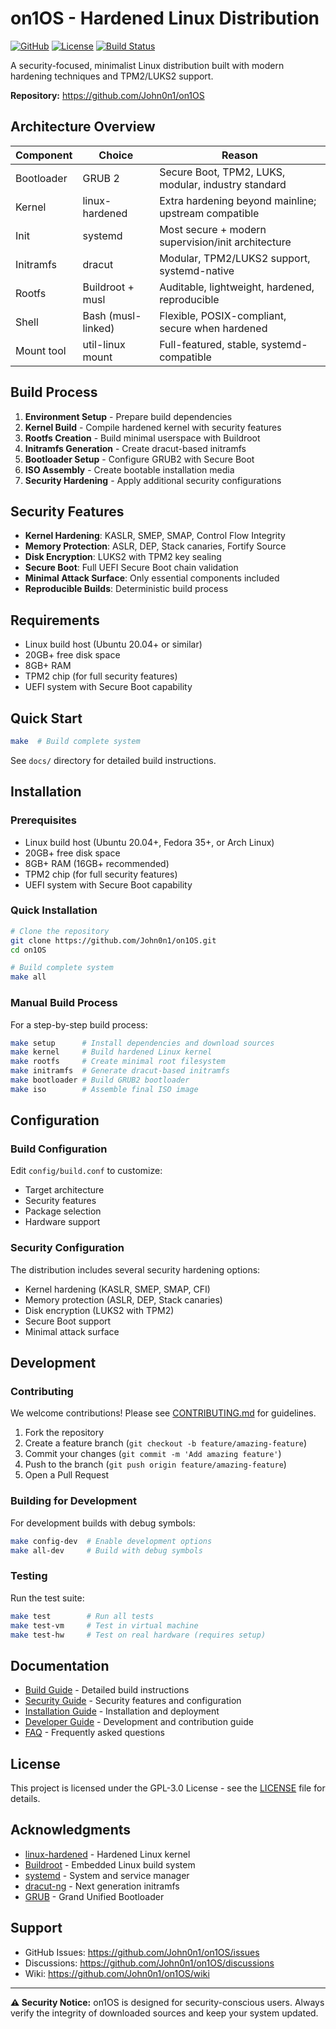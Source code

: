 # on1OS - Hardened Linux Distribution

[![GitHub](https://img.shields.io/badge/GitHub-on1OS-blue?logo=github)](https://github.com/John0n1/on1OS)
[![License](https://img.shields.io/badge/License-GPL--3.0-blue.svg)](LICENSE)
[![Build Status](https://img.shields.io/badge/Build-Passing-green.svg)](https://github.com/John0n1/on1OS/actions)

A security-focused, minimalist Linux distribution built with modern hardening techniques and TPM2/LUKS2 support.

**Repository:** https://github.com/John0n1/on1OS

## Architecture Overview

| Component | Choice | Reason |
|-----------|--------|---------|
| Bootloader | GRUB 2 | Secure Boot, TPM2, LUKS, modular, industry standard |
| Kernel | linux-hardened | Extra hardening beyond mainline; upstream compatible |
| Init | systemd | Most secure + modern supervision/init architecture |
| Initramfs | dracut | Modular, TPM2/LUKS2 support, systemd-native |
| Rootfs | Buildroot + musl | Auditable, lightweight, hardened, reproducible |
| Shell | Bash (musl-linked) | Flexible, POSIX-compliant, secure when hardened |
| Mount tool | util-linux mount | Full-featured, stable, systemd-compatible |

## Build Process

1. **Environment Setup** - Prepare build dependencies
2. **Kernel Build** - Compile hardened kernel with security features
3. **Rootfs Creation** - Build minimal userspace with Buildroot
4. **Initramfs Generation** - Create dracut-based initramfs
5. **Bootloader Setup** - Configure GRUB2 with Secure Boot
6. **ISO Assembly** - Create bootable installation media
7. **Security Hardening** - Apply additional security configurations

## Security Features

- **Kernel Hardening**: KASLR, SMEP, SMAP, Control Flow Integrity
- **Memory Protection**: ASLR, DEP, Stack canaries, Fortify Source
- **Disk Encryption**: LUKS2 with TPM2 key sealing
- **Secure Boot**: Full UEFI Secure Boot chain validation
- **Minimal Attack Surface**: Only essential components included
- **Reproducible Builds**: Deterministic build process

## Requirements

- Linux build host (Ubuntu 20.04+ or similar)
- 20GB+ free disk space
- 8GB+ RAM
- TPM2 chip (for full security features)
- UEFI system with Secure Boot capability

## Quick Start

```bash
make  # Build complete system
```

See `docs/` directory for detailed build instructions.

## Installation

### Prerequisites

- Linux build host (Ubuntu 20.04+, Fedora 35+, or Arch Linux)
- 20GB+ free disk space
- 8GB+ RAM (16GB+ recommended)
- TPM2 chip (for full security features)
- UEFI system with Secure Boot capability

### Quick Installation

```bash
# Clone the repository
git clone https://github.com/John0n1/on1OS.git
cd on1OS

# Build complete system
make all

```

### Manual Build Process

For a step-by-step build process:

```bash
make setup      # Install dependencies and download sources
make kernel     # Build hardened Linux kernel
make rootfs     # Create minimal root filesystem
make initramfs  # Generate dracut-based initramfs
make bootloader # Build GRUB2 bootloader
make iso        # Assemble final ISO image
```

## Configuration

### Build Configuration

Edit `config/build.conf` to customize:
- Target architecture
- Security features
- Package selection
- Hardware support

### Security Configuration

The distribution includes several security hardening options:
- Kernel hardening (KASLR, SMEP, SMAP, CFI)
- Memory protection (ASLR, DEP, Stack canaries)
- Disk encryption (LUKS2 with TPM2)
- Secure Boot support
- Minimal attack surface

## Development

### Contributing

We welcome contributions! Please see [CONTRIBUTING.md](CONTRIBUTING.md) for guidelines.

1. Fork the repository
2. Create a feature branch (`git checkout -b feature/amazing-feature`)
3. Commit your changes (`git commit -m 'Add amazing feature'`)
4. Push to the branch (`git push origin feature/amazing-feature`)
5. Open a Pull Request

### Building for Development

For development builds with debug symbols:

```bash
make config-dev  # Enable development options
make all-dev     # Build with debug symbols
```

### Testing

Run the test suite:

```bash
make test        # Run all tests
make test-vm     # Test in virtual machine
make test-hw     # Test on real hardware (requires setup)
```

## Documentation

- [Build Guide](docs/BUILD.md) - Detailed build instructions
- [Security Guide](docs/SECURITY.md) - Security features and configuration
- [Installation Guide](docs/INSTALL.md) - Installation and deployment
- [Developer Guide](docs/DEVELOPER.md) - Development and contribution guide
- [FAQ](docs/FAQ.md) - Frequently asked questions

## License

This project is licensed under the GPL-3.0 License - see the [LICENSE](LICENSE) file for details.

## Acknowledgments

- [linux-hardened](https://github.com/anthraxx/linux-hardened) - Hardened Linux kernel
- [Buildroot](https://buildroot.org/) - Embedded Linux build system
- [systemd](https://systemd.io/) - System and service manager
- [dracut-ng](https://github.com/dracut-ng/dracut-ng) - Next generation initramfs
- [GRUB](https://www.gnu.org/software/grub/) - Grand Unified Bootloader

## Support

- GitHub Issues: https://github.com/John0n1/on1OS/issues
- Discussions: https://github.com/John0n1/on1OS/discussions
- Wiki: https://github.com/John0n1/on1OS/wiki

---

**⚠️ Security Notice:** on1OS is designed for security-conscious users. Always verify the integrity of downloaded sources and keep your system updated.
